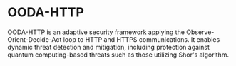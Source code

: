 # OODA-HTTP
OODA-HTTP is an adaptive security framework applying the Observe-Orient-Decide-Act 
loop to HTTP and HTTPS communications. It enables dynamic threat detection 
and mitigation, including protection against quantum computing-based threats
 such as those utilizing Shor's algorithm.
